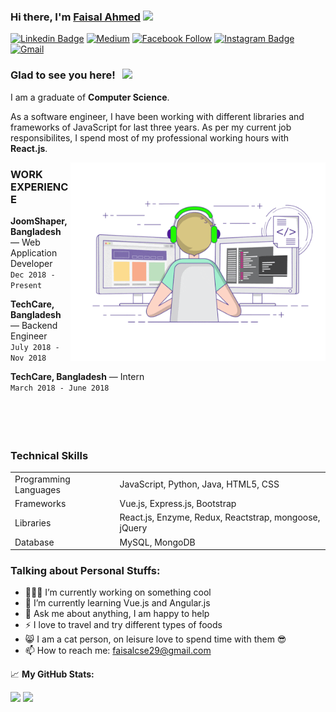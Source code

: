 ### Hi there, I'm <a href="#" target="_blank"> Faisal Ahmed</a> <img src="https://media.giphy.com/media/hvRJCLFzcasrR4ia7z/giphy.gif" width="25px">

[![Linkedin Badge](https://img.shields.io/badge/-LinkedIn-0e76a8?style=flat-square&logo=Linkedin&logoColor=white)](https://www.linkedin.com/in/faisal-ahmed29/) 
[![Medium](https://img.shields.io/badge/%20-Medium-black?color=14171A&labelColor=000&logo=medium&logoColor=fff)](https://www.linkedin.com/in/faisal-ahmed29/) 
[![Facebook Follow](https://img.shields.io/badge/%20-Facebook-black?color=14171A&labelColor=1976d2&logo=facebook&logoColor=ffffff)](https://www.facebook.com/Faisal.Ahmed.029) 
[![Instagram Badge](https://img.shields.io/badge/-Instagram-e4405f?style=flat-square&logo=Instagram&logoColor=white)](https://instagram.com/faisal.__.ahmed/)
[![Gmail](https://img.shields.io/badge/%20-@Email-black?color=14171A&labelColor=D44638&logo=gmail&logoColor=fff)](mailto:faisalcse29@gmail.com) 

### Glad to see you here! &nbsp; ![](https://visitor-badge.glitch.me/badge?page_id=fai-sal.fai-sal)

I am a graduate of **Computer Science**.

As a software engineer, I have been working with different libraries and frameworks of JavaScript for last three years. As per my current job responsibilites, I spend most of my professional working hours with **React.js**.


<img align="right" alt="GIF" src="https://github.com/fai-sal/fai-sal/blob/master/coding.gif?raw=true" width="408" height="318" />

### WORK EXPERIENCE

**JoomShaper, Bangladesh** — Web Application Developer <br>
`Dec 2018 - Present`
<br>

 **TechCare, Bangladesh** —  Backend Engineer <br>
`July 2018 - Nov 2018`
<br>

 **TechCare, Bangladesh** —  Intern <br>
`March 2018 - June 2018`
<br>
<br/><br/><br/><br/>

### Technical Skills
<table>
    <tr>
        <td>Programming Languages</td>
        <td>JavaScript, Python, Java, HTML5, CSS</td>
    </tr>
    <tr>
        <td>Frameworks</td>
        <td>Vue.js, Express.js, Bootstrap</td>
    </tr>
    <tr>
        <td>Libraries</td>
        <td>React.js, Enzyme, Redux, Reactstrap, mongoose, jQuery</td>
    </tr>
    <tr>
        <td>Database</td>
        <td>MySQL, MongoDB</td>
    </tr>
</table>

### Talking about Personal Stuffs:

- 👨🏻‍💻 I’m currently working on something cool
- 🚀 I’m currently learning Vue.js and Angular.js
- 💬 Ask me about anything, I am happy to help
- ⚡ I love to travel and try different types of foods
- 😸 I am a cat person, on leisure love to spend time with them 😎
- 📫 How to reach me: faisalcse29@gmail.com


📈 **My GitHub Stats:**

<p>
<img height="180em" src="https://github-readme-stats.vercel.app/api?username=fai-sal&show_icons=true&hide_border=true&&count_private=true&include_all_commits=true" />
  <img height="180em" src="https://github-readme-stats.vercel.app/api/top-langs/?username=fai-sal&exclude_repo=KNN-Image-Classification&show_icons=true&hide_border=true&layout=compact&langs_count=8"/>
</p>
